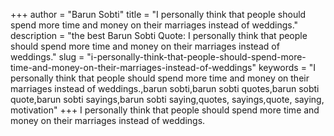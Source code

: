 +++
author = "Barun Sobti"
title = "I personally think that people should spend more time and money on their marriages instead of weddings."
description = "the best Barun Sobti Quote: I personally think that people should spend more time and money on their marriages instead of weddings."
slug = "i-personally-think-that-people-should-spend-more-time-and-money-on-their-marriages-instead-of-weddings"
keywords = "I personally think that people should spend more time and money on their marriages instead of weddings.,barun sobti,barun sobti quotes,barun sobti quote,barun sobti sayings,barun sobti saying,quotes, sayings,quote, saying, motivation"
+++
I personally think that people should spend more time and money on their marriages instead of weddings.
